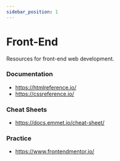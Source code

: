 ```yaml
---
sidebar_position: 1
---
```


# Front-End

Resources for front-end web development.

### Documentation

- https://htmlreference.io/
- https://cssreference.io/

### Cheat Sheets

- https://docs.emmet.io/cheat-sheet/

### Practice

- https://www.frontendmentor.io/
